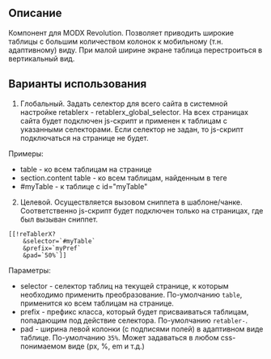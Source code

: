 ## Описание

Компонент для MODX Revolution. Позволяет приводить широкие таблицы с большим количеством колонок к мобильному (т.н. адаптивному) виду. При малой ширине экране таблица перестроиться в вертикальный вид.

## Варианты использования

1) Глобальный. Задать селектор для всего сайта в системной настройке retablerx - retablerx_global_selector.
На всех страницах сайта будет подключен js-скрипт и применен к таблицам с указанными селекторами. Если селектор не задан, то js-скрипт подключаться на странице не будет.

Примеры:
* table - ко всем таблицам на странице
* section.content table - ко всем таблицам, найденным в теге <section class="content">
* #myTable - к таблице с id="myTable"

2) Целевой. Осуществляется вызовом сниппета в шаблоне/чанке. Соответственно js-скрипт будет подключен только на страницах, где был вызыван сниппет.

```
[[!reTablerX?
	&selector=`#myTable`
    &prefix=`myPref`
    &pad=`50%`]]
```

Параметры:
* selector - селектор таблиц на текущей странице, к которым необходимо применить преобразование.
По-умолчанию `table`, применится ко всем таблицам на странице.
* prefix - префикс класса, который будет присваиваться таблицам, попадающим под действие селектора.
По-умолчанию `retabler-`.
* pad - ширина левой колонки (с подписями полей) в адаптивном виде таблице.
По-умолчанию `35%`. Может задаваться в любом css-понимаемом виде (px, %, em и т.д.)
